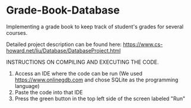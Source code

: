# Grade-Book-Database
Implementing a grade book to keep track of student's grades for several courses.

Detailed project description can be found here: https://www.cs-howard.net/liu/Database/DatabaseProject.html

INSTRUCTIONS ON COMPILING AND EXECUTING THE CODE.

1. Access an IDE where the code can be run (We used https://www.onlinegdb.com and chose SQLite as the programming language)
2. Paste the code into that IDE
3. Press the green button in the top left side of the screen labeled "Run"
